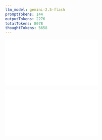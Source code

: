 ```yaml
---
llm_model: gemini-2.5-flash
promptTokens: 144
outputTokens: 2276
totalTokens: 8078
thoughtTokens: 5658
---
```


![@](steps/prompt.cd9deba2.md)

![@](steps/response.4a104b45.md)